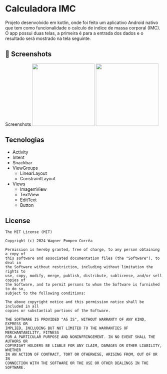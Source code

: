 # Calculadora IMC
Projeto desenvolvido em kotlin, onde foi feito um aplicativo Android nativo que tem como funcionalidade o calculo de indice de massa corporal (IMC). O app possui duas telas, a primeira é para a entrada dos dados e o resultado será mostrado na tela seguinte.

## :camera_flash: Screenshots
<!-- You can add more screenshots here if you like -->
Screenshots
<img src="https://github.com/Wpompeo/calculadoraimc/assets/69810568/d2ac6de9-9012-4326-a567-09462b31ef19" width=200/> <img src="https://github.com/Wpompeo/calculadoraimc/assets/69810568/9a3cf549-338a-4048-b856-a80a28eec98b" width=200/>


## Tecnologias
- Activity
- Intent
- Snackbar
- ViewGroups
  - LinearLayout
  - ConstraintLayout
- Views
  - ImagemView
  - TextView
  - EditText
  - Button


## License
```
The MIT License (MIT)

Copyright (c) 2024 Wagner Pompeo Corrêa

Permission is hereby granted, free of charge, to any person obtaining a copy of
this software and associated documentation files (the "Software"), to deal in
the Software without restriction, including without limitation the rights to
use, copy, modify, merge, publish, distribute, sublicense, and/or sell copies of
the Software, and to permit persons to whom the Software is furnished to do so,
subject to the following conditions:

The above copyright notice and this permission notice shall be included in all
copies or substantial portions of the Software.

THE SOFTWARE IS PROVIDED "AS IS", WITHOUT WARRANTY OF ANY KIND, EXPRESS OR
IMPLIED, INCLUDING BUT NOT LIMITED TO THE WARRANTIES OF MERCHANTABILITY, FITNESS
FOR A PARTICULAR PURPOSE AND NONINFRINGEMENT. IN NO EVENT SHALL THE AUTHORS OR
COPYRIGHT HOLDERS BE LIABLE FOR ANY CLAIM, DAMAGES OR OTHER LIABILITY, WHETHER
IN AN ACTION OF CONTRACT, TORT OR OTHERWISE, ARISING FROM, OUT OF OR IN
CONNECTION WITH THE SOFTWARE OR THE USE OR OTHER DEALINGS IN THE SOFTWARE.
```
